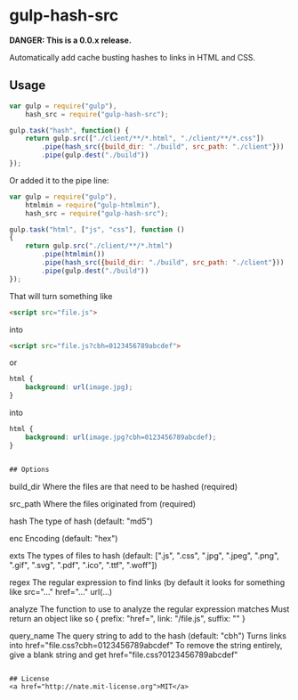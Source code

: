 # gulp-hash-src

<strong>DANGER: This is a 0.0.x release.</strong>

Automatically add cache busting hashes to links in HTML and CSS.

## Usage

```js
var gulp = require("gulp"),
    hash_src = require("gulp-hash-src");

gulp.task("hash", function() {
    return gulp.src(["./client/**/*.html", "./client/**/*.css"])
        .pipe(hash_src({build_dir: "./build", src_path: "./client"}))
        .pipe(gulp.dest("./build"))
});
```
Or added it to the pipe line:
```js
var gulp = require("gulp"),
    htmlmin = require("gulp-htmlmin"),
    hash_src = require("gulp-hash-src");

gulp.task("html", ["js", "css"], function ()
{
    return gulp.src("./client/**/*.html")
        .pipe(htmlmin())
        .pipe(hash_src({build_dir: "./build", src_path: "./client"}))
        .pipe(gulp.dest("./build"))
});
```

That will turn something like
```html
<script src="file.js">
```
into
```html
<script src="file.js?cbh=0123456789abcdef">
```
or
```css
html {
    background: url(image.jpg);
}
```
into
```css
html {
    background: url(image.jpg?cbh=0123456789abcdef);
}


## Options

```
build_dir   Where the files are that need to be hashed (required)

src_path    Where the files originated from (required)

hash        The type of hash (default: "md5")

enc         Encoding (default: "hex")

exts        The types of files to hash
            (default: [".js", ".css", ".jpg", ".jpeg", ".png", ".gif", ".svg", ".pdf", ".ico", ".ttf", ".woff"])

regex       The regular expression to find links
            (by default it looks for something like src="..." href="..." url(...)

analyze     The function to use to analyze the regular expression matches
            Must return an object like so
            {
                prefix: "href=",
                link:   "/file.js",
                suffix: ""
            }

query_name  The query string to add to the hash (default: "cbh")
            Turns links into href="file.css?cbh=0123456789abcdef"
            To remove the string entirely, give a blank string and get
            href="file.css?0123456789abcdef"
```

## License
<a href="http://nate.mit-license.org">MIT</a>

